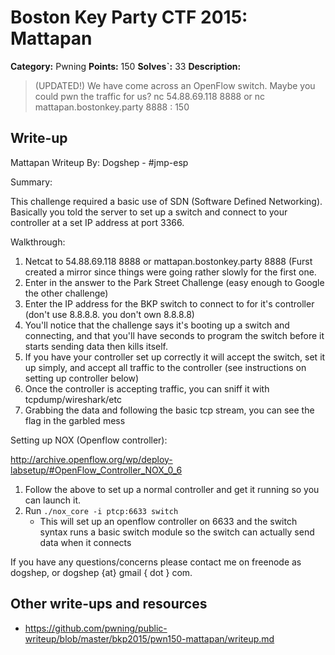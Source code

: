 # Boston Key Party CTF 2015: Mattapan

**Category:** Pwning
**Points:** 150
**Solves`:** 33
**Description:**

> (UPDATED!) We have come across an OpenFlow switch. Maybe you could pwn the traffic for us? nc 54.88.69.118 8888 or nc mattapan.bostonkey.party 8888 : 150

## Write-up

Mattapan Writeup
By: Dogshep - #jmp-esp

Summary:

This challenge required a basic use of SDN (Software Defined Networking). Basically you told the server to set up a switch and connect to your controller at a set IP address at port 3366.

Walkthrough:

1. Netcat to 54.88.69.118 8888 or mattapan.bostonkey.party 8888 (Furst created a mirror since things were going rather slowly for the first one.
2. Enter in the answer to the Park Street Challenge (easy enough to Google the other challenge)
3. Enter the IP address for the BKP switch to connect to for it's controller (don't use 8.8.8.8. you don't own 8.8.8.8)
4. You'll notice that the challenge says it's booting up a switch and connecting, and that you'll have seconds to program the switch before it starts sending data then kills itself.
5. If you have your controller set up correctly it will accept the switch, set it up simply, and accept all traffic to the controller (see instructions on setting up controller below)
6. Once the controller is accepting traffic, you can sniff it with tcpdump/wireshark/etc
7. Grabbing the data and following the basic tcp stream, you can see the flag in the garbled mess

Setting up NOX (Openflow controller):

<http://archive.openflow.org/wp/deploy-labsetup/#OpenFlow_Controller_NOX_0_6>

1. Follow the above to set up a normal controller and get it running so you can launch it.
2. Run `./nox_core -i ptcp:6633 switch`
   * This will set up an openflow controller on 6633 and the switch syntax runs a basic switch module so the switch can actually send data when it connects
   
If you have any questions/concerns please contact me on freenode as dogshep, or dogshep {at} gmail { dot } com.

## Other write-ups and resources

* <https://github.com/pwning/public-writeup/blob/master/bkp2015/pwn150-mattapan/writeup.md>
